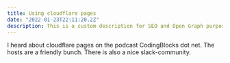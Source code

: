 ```yaml
---
title: Using cloudflare pages
date: "2022-01-23T22:11:20.2Z"
description: This is a custom description for SEO and Open Graph purposes.
---
```

I heard about cloudflare pages on the podcast CodingBlocks dot net. The hosts are a friendly bunch. There is also a nice slack-community.